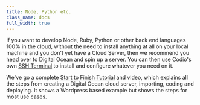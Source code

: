 ```yaml
---
title: Node, Python etc.
class_name: docs
full_width: true
---
```


If you want to develop Node, Ruby, Python or other back end languages 100% in the cloud, without the need to install anything at all on your local machine and you don't yet have a Cloud Server, then we recommend you head over to Digital Ocean and spin up a server. You can then use Codio's own [SSH Terminal](/docs/ssh) to install and configure whatever you need on it.

We've go a complete [Start to Finish Tutorial](/docs/back-end/do-server) and video, which explains all the steps from creating a Digital Ocean cloud server, importing, coding and deploying. It shows a Wordpress based example but shows the steps for most use cases.
